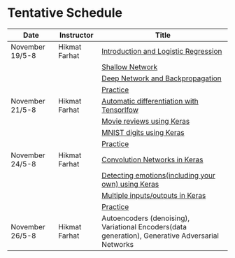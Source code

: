 # Tentative Schedule

| Date         | Instructor | Title |
|  ----        |  ----------|   ------|
| November 19/5-8 | Hikmat Farhat | [Introduction and Logistic Regression](https://nbviewer.jupyter.org/github/hikmatfarhat-ndu/CSC645/blob/master/1ship.ipynb)|
|                 |               |       [Shallow Network](https://nbviewer.jupyter.org/github/hikmatfarhat-ndu/CSC645/blob/master/2shallow.ipynb) |
|                 |               |       [Deep Network and Backpropagation](https://nbviewer.jupyter.org/github/hikmatfarhat-ndu/CSC645/blob/master/3mnist-multilayer.ipynb) |
|                 |               |       [Practice](https://nbviewer.jupyter.org/github/hikmatfarhat-ndu/CSC645/blob/master/practice0.ipynb) |
| November 21/5-8| Hikmat Farhat | [Automatic differentiation with Tensorlfow](https://nbviewer.jupyter.org/github/hikmatfarhat-ndu/CSC645/blob/master/4shallow_tensorflow.ipynb)|
|                |                |[Movie reviews using Keras](https://nbviewer.jupyter.org/github/hikmatfarhat-ndu/CSC645/blob/master/5IMDB.ipynb)|
|                |                | [MNIST digits using Keras](https://nbviewer.jupyter.org/github/hikmatfarhat-ndu/CSC645/blob/master/6keras-multilayer.ipynb)|
|                 |                 | [Practice](https://nbviewer.jupyter.org/github/hikmatfarhat-ndu/CSC645/blob/master/practice1.ipynb)|
| November 24/5-8 | Hikmat Farhat | [Convolution Networks in Keras](https://nbviewer.jupyter.org/github/hikmatfarhat-ndu/CSC645/blob/master/7keras-cifar10.ipynb)|
|                   |   | [Detecting emotions(including your own) using Keras](https://nbviewer.jupyter.org/github/hikmatfarhat-ndu/CSC645/blob/master/8Emotions.ipynb)|
|                   |   | [Multiple inputs/outputs in Keras](https://nbviewer.jupyter.org/github/hikmatfarhat-ndu/CSC645/blob/master/9MixedData.ipynb)|
|                   |   | [Practice](https://nbviewer.jupyter.org/github/hikmatfarhat-ndu/CSC645/blob/master/9MixedData.ipynb)|
| November 26/5-8 | Hikmat Farhat |Autoencoders (denoising), Variational Encoders(data generation), Generative Adversarial Networks|



